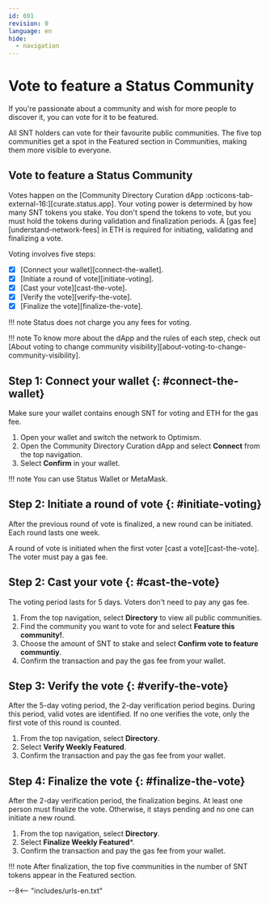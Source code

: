 ```yaml
---
id: 691
revision: 0
language: en
hide:
  - navigation
---
```


# Vote to feature a Status Community

If you're passionate about a community and wish for more people to discover it, you can vote for it to be featured.

All SNT holders can vote for their favourite public communities. The five top communities get a spot in the Featured section in Communities, making them more visible to everyone.

## Vote to feature a Status Community

Votes happen on the [Community Directory Curation dApp :octicons-tab-external-16:][curate.status.app]. Your voting power is determined by how many SNT tokens you stake. You don't spend the tokens to vote, but you must hold the tokens during validation and finalization periods. A [gas fee][understand-network-fees] in ETH is required for initiating, validating and finalizing a vote.

Voting involves five steps:

- [x] [Connect your wallet][connect-the-wallet].
- [x] [Initiate a round of vote][initiate-voting].
- [x] [Cast your vote][cast-the-vote].
- [x] [Verify the vote][verify-the-vote].
- [x] [Finalize the vote][finalize-the-vote].

!!! note
    Status does not charge you any fees for voting.

!!! note
    To know more about the dApp and the rules of each step, check out [About voting to change community visibility][about-voting-to-change-community-visibility].

## Step 1: Connect your wallet {: #connect-the-wallet}

Make sure your wallet contains enough SNT for voting and ETH for the gas fee.

1. Open your wallet and switch the network to Optimism.
1. Open the Community Directory Curation dApp and select **Connect** from the top navigation.
1. Select **Confirm** in your wallet.

!!! note
    You can use Status Wallet or MetaMask.

## Step 2: Initiate a round of vote {: #initiate-voting}

After the previous round of vote is finalized, a new round can be initiated. Each round lasts one week.

A round of vote is initiated when the first voter [cast a vote][cast-the-vote]. The voter must pay a gas fee.

## Step 2: Cast your vote {: #cast-the-vote}

The voting period lasts for 5 days. Voters don't need to pay any gas fee.

1. From the top navigation, select **Directory** to view all public communities.
1. Find the community you want to vote for and select **Feature this community!**.
1. Choose the amount of SNT to stake and select **Confirm vote to feature communtiy**.
1. Confirm the transaction and pay the gas fee from your wallet.

## Step 3: Verify the vote {: #verify-the-vote}

After the 5-day voting period, the 2-day verification period begins. During this period, valid votes are identified. If no one verifies the vote, only the first vote of this round is counted.

1. From the top navigation, select **Directory**.
1. Select **Verify Weekly Featured**.
1. Confirm the transaction and pay the gas fee from your wallet.

## Step 4: Finalize the vote {: #finalize-the-vote}

After the 2-day verification period, the finalization begins. At least one person must finalize the vote. Otherwise, it stays pending and no one can initiate a new round.

1. From the top navigation, select **Directory**.
1. Select **Finalize Weekly Featured***.
1. Confirm the transaction and pay the gas fee from your wallet.

!!! note
    After finalization, the top five communities in the number of SNT tokens appear in the Featured section.

--8<-- "includes/urls-en.txt"
